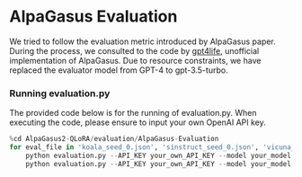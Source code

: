 # AlpaGasus Evaluation

We tried to follow the evaluation metric introduced by AlpaGasus paper.
During the process, we consulted to the code by [gpt4life](https://github.com/gpt4life/alpagasus/blob/main/evaluation/eval.py), unofficial implementation of AlpaGasus.
Due to resource constraints, we have replaced the evaluator model from GPT-4 to gpt-3.5-turbo.

### Running evaluation.py

The provided code below is for the running of evaluation.py. When executing the code, please ensure to input your own OpenAI API key.

```python
%cd AlpaGasus2-QLoRA/evaluation/AlpaGasus-Evaluation
for eval_file in 'koala_seed_0.json', 'sinstruct_seed_0.json', 'vicuna_seed_0.json':
    python evaluation.py --API_KEY your_own_API_KEY --model your_model -qa AlpaGasus2-QLoRA/evaluation/AlpaGasus-Evaluation/response_data/results/${eval_file} -k1 alpaca2 -k2 alpagasus2 --max_tokens 256 --output_dir AlpaGasus2-QLoRA/evaluation/AlpaGasus-Evaluation/rating_data/
    python evaluation.py --API_KEY your_own_API_KEY --model your_model -qa AlpaGasus2-QLoRA/evaluation/AlpaGasus-Evaluation/response_data/results/${eval_file} -k1 alpagasus2 -k2 alpaca2 --max_tokens 256 --output_dir AlpaGasus2-QLoRA/evaluation/AlpaGasus-Evaluation/rating_data/ 
```
